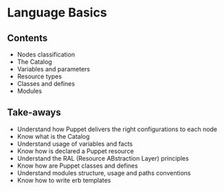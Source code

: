 # Language Basics


## Contents

- Nodes classification
- The Catalog
- Variables and parameters
- Resource types
- Classes and defines
- Modules

## Take-aways

- Understand how Puppet delivers the right configurations to each node
- Know what is the Catalog
- Understand usage of variables and facts
- Know how is declared a Puppet resource
- Understand the RAL (Resource ABstraction Layer) principles
- Know how are Puppet classes and defines
- Understand modules structure, usage and paths conventions
- Know how to write erb templates
